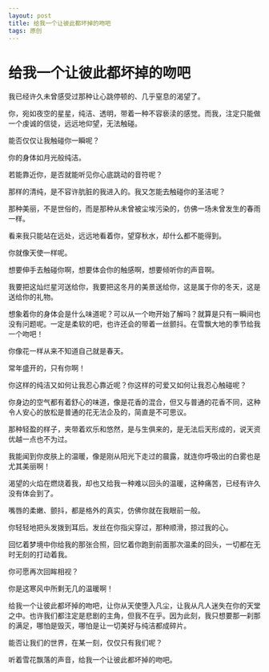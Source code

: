 ```yaml
---
layout: post
title: 给我一个让彼此都坏掉的吻吧
tags: 原创
---
```


# 给我一个让彼此都坏掉的吻吧

我已经许久未曾感受过那种让心跳停顿的、几乎窒息的渴望了。

你，宛如夜空的星星，纯洁、透明，带着一种不容亵渎的感觉。而我，注定只能做一个虔诚的信徒，远远地仰望，无法触碰。

能否仅仅让我触碰你一瞬呢？

你的身体如月光般纯洁。

若能靠近你，是否就能听见你心底跳动的音符呢？

那样的清纯，是不容许肮脏的我进入的。我又怎能去触碰你的圣洁呢？

那种美丽，不是世俗的，而是那种从未曾被尘埃污染的，仿佛一场未曾发生的春雨一样。

看来我只能站在远处，远远地看着你，望穿秋水，却什么都不能得到。

你就像天使一样呢。

想要伸手去触碰你啊，想要体会你的触感啊，想要倾听你的声音啊。

我要把这灿烂星河送给你，我要把这冬月的美景送给你，这是属于你的冬天，这是送给你的礼物。

想象着你的身体会是什么味道呢？可以从一个吻开始了解吗？就算是只有一瞬间也没有问题呢。一定是柔软的吧，也许还会的带着一丝颤抖。在雪飘大地的季节给我一个吻吧！

你像花一样从来不知道自己就是春天。

常年盛开的，只有你啊！

你这样的纯洁又如何让我忍心靠近呢？你这样的可爱又如何让我忍心触碰呢？

你身边的空气都有着舒心的味道，像是花香的混合，但又与普通的花香不同，这种令人安心的放松是普通的花无法企及的，简直是不可思议。

那种轻盈的样子，夹带着欢乐和悠然，是与生俱来的，是无法后天形成的，说天资优越一点也不为过。

我能闻到你皮肤上的温暖，像是刚从阳光下走过的晨露，就连你呼吸出的白雾也是尤其美丽啊！

渴望的火焰在燃烧着我，却也又给我一种难以回头的温暖，这种痛苦，已经有许久没有体会到了。

嘴唇的柔嫩、颤抖，都是格外的真实，仿佛你就在我眼前一般。

你轻轻地把头发拨到耳后。发丝在你指尖穿过，那种顺滑，掠过我的心。

回忆着梦境中你给我的那张合照，回忆着你跑到前面那次温柔的回头，一切都在无时无刻的打动着我。

你可愿再次回眸相视？

你是这寒风中所剩无几的温暖啊！

给我一个让彼此都坏掉的吻吧，让你从天使堕入凡尘，让我从凡人迷失在你的天堂之中。也许我们都注定是悲剧的主角，但我不在乎。因为此刻，我只想要那一刹那的满足，哪怕是毁灭，哪怕是让一切美好与纯洁都成碎片。

能否让我们的世界，在某一刻，仅仅只有我们呢？

听着雪花飘落的声音，给我一个让彼此都坏掉的吻吧。

